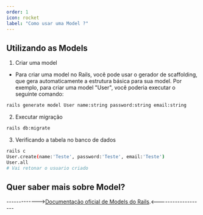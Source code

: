 ```yaml
---
order: 1
icon: rocket
label: "Como usar uma Model ?"
---
```


<!-- Ultima atualização: 24/09/2023 -->
<!-- Autor(es): Araújo -->

## Utilizando as Models

1. Criar uma model

- Para criar uma model no Rails, você pode usar o gerador de scaffolding, que gera automaticamente a estrutura básica para sua model. Por exemplo, para criar uma model "User", você poderia executar o seguinte comando:

```bash
rails generate model User name:string password:string email:string 
```

2. Executar migração

```bash
rails db:migrate
```

3. Verificando a tabela no banco de dados

```bash
rails c
User.create(name:'Teste', password:'Teste', email:'Teste')
User.all
# Vai retonar o usuario criado
```

## Quer saber mais sobre Model?

------------->[Documentação oficial de Models do Rails](https://guides.rubyonrails.org/active_model_basics.html).<-------------------






